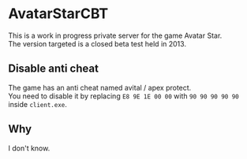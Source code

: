 # AvatarStarCBT

This is a work in progress private server for the game Avatar Star.  
The version targeted is a closed beta test held in 2013.

## Disable anti cheat

The game has an anti cheat named avital / apex protect.  
You need to disable it by replacing `E8 9E 1E 00 00` with `90 90 90 90 90` inside `client.exe`.  

## Why

I don't know.
